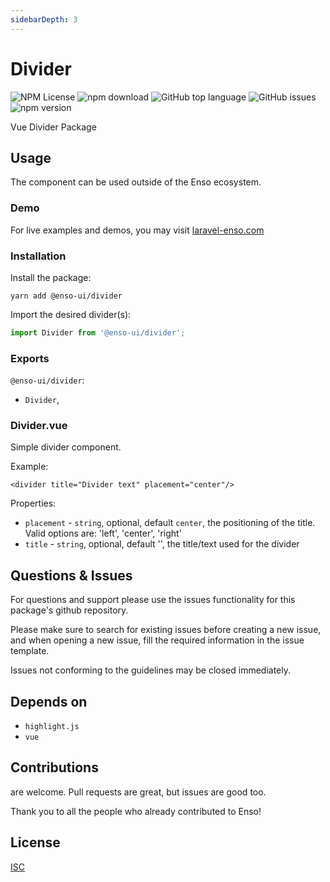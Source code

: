 ```yaml
---
sidebarDepth: 3
---
```


# Divider

![NPM License](https://img.shields.io/npm/l/@enso-ui/divider.svg)
![npm download](https://img.shields.io/npm/dm/@enso-ui/divider.svg)
![GitHub top language](https://img.shields.io/github/languages/top/enso-ui/divider.svg)
![GitHub issues](https://img.shields.io/github/issues/enso-ui/divider.svg)
![npm version](https://img.shields.io/npm/v/@enso-ui/divider.svg)

Vue Divider Package

## Usage

The component can be used outside of the Enso ecosystem.

### Demo

For live examples and demos, you may visit [laravel-enso.com](https://www.laravel-enso.com)

### Installation

Install the package:
```
yarn add @enso-ui/divider
```
Import the desired divider(s):
```js
import Divider from '@enso-ui/divider';
```

### Exports

`@enso-ui/divider`:
- `Divider`,

### Divider.vue

Simple divider component.

Example:
```vue
<divider title="Divider text" placement="center"/>
```

Properties:
- `placement` - `string`, optional, default `center`, the positioning of the title.
Valid options are: 'left', 'center', 'right'
- `title` - `string`, optional, default '', the title/text used for the divider


## Questions & Issues

For questions and support please use the issues functionality
for this package's github repository.

Please make sure to search for existing issues before creating a new issue,
and when opening a new issue, fill the required information in the issue template.

Issues not conforming to the guidelines may be closed immediately.

## Depends on

- `highlight.js`
- `vue`

## Contributions

are welcome. Pull requests are great, but issues are good too.

Thank you to all the people who already contributed to Enso!

## License

[ISC](https://opensource.org/licenses/ISC)
